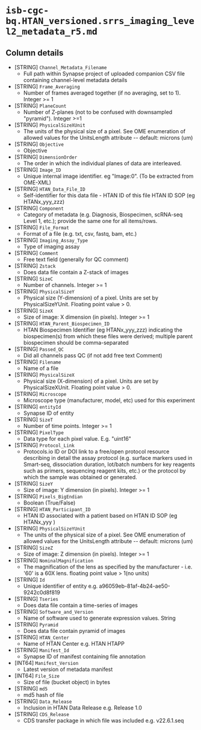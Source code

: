 # `isb-cgc-bq.HTAN_versioned.srrs_imaging_level2_metadata_r5.md`

## Column details

* [STRING]    `Channel_Metadata_Filename`
  - Full path within Synapse project of uploaded companion CSV file containing channel-level metadata details
* [STRING]    `Frame_Averaging`
  - Number of frames averaged together (if no averaging, set to 1). Integer >= 1
* [STRING]    `PlaneCount`
  - Number of Z-planes (not to be confused with downsampled "pyramid"). Integer >=1
* [STRING]    `PhysicalSizeXUnit`
  - The units of the physical size of a pixel. See OME enumeration of allowed values for the UnitsLength attribute -- default: microns (um)
* [STRING]    `Objective`
  - Objective
* [STRING]    `DimensionOrder`
  - The order in which the individual planes of data are interleaved.
* [STRING]    `Image_ID`
  - Unique internal image identifier. eg "Image:0". (To be extracted from OME-XML)
* [STRING]    `HTAN_Data_File_ID`
  - Self-identifier for this data file - HTAN ID of this file HTAN ID SOP (eg HTANx_yyy_zzz)
* [STRING]    `Component`
  - Category of metadata (e.g. Diagnosis, Biospecimen, scRNA-seq Level 1, etc.); provide the same one for all items/rows.
* [STRING]    `File_Format`
  - Format of a file (e.g. txt, csv, fastq, bam, etc.)
* [STRING]    `Imaging_Assay_Type`
  - Type of imaging assay
* [STRING]    `Comment`
  - Free text field (generally for QC comment)
* [STRING]    `Zstack`
  - Does data file contain a Z-stack of images
* [STRING]    `SizeC`
  - Number of channels. Integer >= 1
* [STRING]    `PhysicalSizeY`
  - Physical size (Y-dimension) of a pixel. Units are set by PhysicalSizeYUnit. Floating point value > 0.
* [STRING]    `SizeX`
  - Size of image: X dimension (in pixels). Integer >= 1
* [STRING]    `HTAN_Parent_Biospecimen_ID`
  - HTAN Biospecimen Identifier (eg HTANx_yyy_zzz) indicating the biospecimen(s) from which these files were derived; multiple parent biospecimen should be comma-separated
* [STRING]    `Passed_QC`
  - Did all channels pass QC (if not add free text Comment)
* [STRING]    `Filename`
  - Name of a file
* [STRING]    `PhysicalSizeX`
  - Physical size (X-dimension) of a pixel. Units are set by PhysicalSizeXUnit. Floating point value > 0.
* [STRING]    `Microscope`
  - Microscope type (manufacturer, model, etc) used for this experiment
* [STRING]    `entityId`
  - Synapse ID of entity
* [STRING]    `SizeT`
  - Number of time points. Integer >= 1
* [STRING]    `PixelType`
  - Data type for each pixel value. E.g. "uint16"
* [STRING]    `Protocol_Link`
  - Protocols.io ID or DOI link to a free/open protocol resource describing in detail the assay protocol (e.g. surface markers used in Smart-seq, dissociation duration,  lot/batch numbers for key reagents such as primers, sequencing reagent kits, etc.) or the protocol by which the sample was obtained or generated.
* [STRING]    `SizeY`
  - Size of image: Y dimension (in pixels). Integer >= 1
* [STRING]    `Pixels_BigEndian`
  - Boolean (True/False)
* [STRING]    `HTAN_Participant_ID`
  - HTAN ID associated with a patient based on HTAN ID SOP (eg HTANx_yyy )
* [STRING]    `PhysicalSizeYUnit`
  - The units of the physical size of a pixel. See OME enumeration of allowed values for the UnitsLength attribute -- default: microns (um)
* [STRING]    `SizeZ`
  - Size of image: Z dimension (in pixels). Integer >= 1
* [STRING]    `NominalMagnification`
  - The magnification of the lens as specified by the manufacturer - i.e. '60' is a 60X lens. floating point value > 1(no units)
* [STRING]    `Id`
  - Unique identifier of entity e.g. a96059eb-81af-4b24-ae50-9242c0d8f819
* [STRING]    `Tseries`
  - Does data file contain a time-series of images
* [STRING]    `Software_and_Version`
  - Name of software used to generate expression values. String
* [STRING]    `Pyramid`
  - Does data file contain pyramid of images
* [STRING]    `HTAN_Center`
  - Name of HTAN Center e.g. HTAN HTAPP
* [STRING]    `Manifest_Id`
  - Synapse ID of manifest containing file annotation
* [INT64]    `Manifest_Version`
  - Latest version of metadata manifest
* [INT64]    `File_Size`
  - Size of file (bucket object) in bytes
* [STRING]    `md5`
  - md5 hash of file
* [STRING]    `Data_Release`
  - Inclusion in HTAN Data Release e.g. Release 1.0
* [STRING]    `CDS_Release`
  - CDS transfer package in which file was included e.g. v22.6.1.seq

